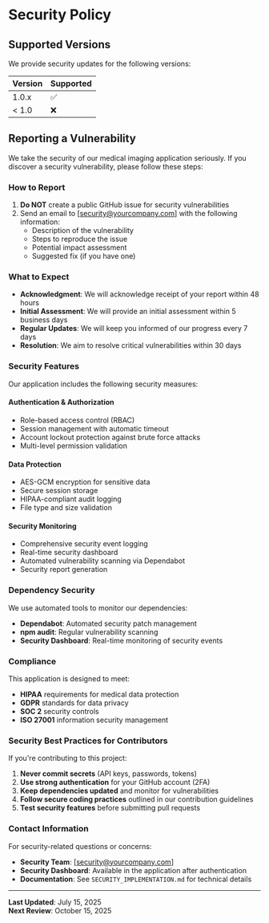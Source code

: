 # Security Policy

## Supported Versions

We provide security updates for the following versions:

| Version | Supported          |
| ------- | ------------------ |
| 1.0.x   | :white_check_mark: |
| < 1.0   | :x:                |

## Reporting a Vulnerability

We take the security of our medical imaging application seriously. If you discover a security vulnerability, please follow these steps:

### How to Report

1. **Do NOT** create a public GitHub issue for security vulnerabilities
2. Send an email to [security@yourcompany.com] with the following information:
   - Description of the vulnerability
   - Steps to reproduce the issue
   - Potential impact assessment
   - Suggested fix (if you have one)

### What to Expect

- **Acknowledgment**: We will acknowledge receipt of your report within 48 hours
- **Initial Assessment**: We will provide an initial assessment within 5 business days
- **Regular Updates**: We will keep you informed of our progress every 7 days
- **Resolution**: We aim to resolve critical vulnerabilities within 30 days

### Security Features

Our application includes the following security measures:

#### Authentication & Authorization
- Role-based access control (RBAC)
- Session management with automatic timeout
- Account lockout protection against brute force attacks
- Multi-level permission validation

#### Data Protection
- AES-GCM encryption for sensitive data
- Secure session storage
- HIPAA-compliant audit logging
- File type and size validation

#### Security Monitoring
- Comprehensive security event logging
- Real-time security dashboard
- Automated vulnerability scanning via Dependabot
- Security report generation

### Dependency Security

We use automated tools to monitor our dependencies:

- **Dependabot**: Automated security patch management
- **npm audit**: Regular vulnerability scanning
- **Security Dashboard**: Real-time monitoring of security events

### Compliance

This application is designed to meet:

- **HIPAA** requirements for medical data protection
- **GDPR** standards for data privacy
- **SOC 2** security controls
- **ISO 27001** information security management

### Security Best Practices for Contributors

If you're contributing to this project:

1. **Never commit secrets** (API keys, passwords, tokens)
2. **Use strong authentication** for your GitHub account (2FA)
3. **Keep dependencies updated** and monitor for vulnerabilities
4. **Follow secure coding practices** outlined in our contribution guidelines
5. **Test security features** before submitting pull requests

### Contact Information

For security-related questions or concerns:

- **Security Team**: [security@yourcompany.com]
- **Security Dashboard**: Available in the application after authentication
- **Documentation**: See `SECURITY_IMPLEMENTATION.md` for technical details

---

**Last Updated**: July 15, 2025  
**Next Review**: October 15, 2025